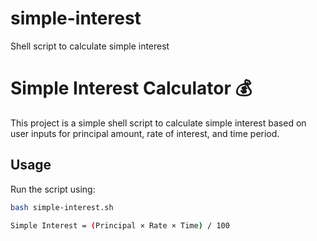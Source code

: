 # simple-interest
Shell script to calculate simple interest

# Simple Interest Calculator 💰

This project is a simple shell script to calculate simple interest based on user inputs for principal amount, rate of interest, and time period.

## Usage
Run the script using:
```bash
bash simple-interest.sh

Simple Interest = (Principal × Rate × Time) / 100

